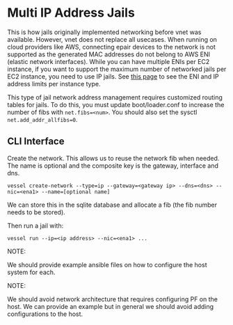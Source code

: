 Multi IP Address Jails
======================

This is how jails originally implemented networking before vnet was available.  However, vnet does not
replace all usecases.  When running on cloud providers like AWS, connecting epair devices to the network
is not supported as the generated MAC addresses do not belong to AWS ENI (elastic network interfaces). While
you can have multiple ENIs per EC2 instance, if you want to support the maximum number of networked jails
per EC2 instance, you need to use IP jails.  See [this page](https://docs.aws.amazon.com/AWSEC2/latest/UserGuide/using-eni.html)
to see the ENI and IP address limits per instance type.

This type of jail network address management requires customized routing tables for jails.  To do this, you must update
boot/loader.conf to increase the number of fibs with `net.fibs=<num>`.  You should also set the sysctl `net.add_addr_allfibs=0`.

CLI Interface
--------------

Create the network.  This allows us to reuse the network fib when needed.  The name is optional and the
composite key is the gateway, interface and dns.

`vessel create-network --type=ip --gateway=<gateway ip> --dns=<dns> --nic=<ena1> --name=[optional name]`

We can store this in the sqlite database and allocate a fib (the fib number needs to be stored).

Then run a jail with:

`vessel run --ip=<ip address> --nic=<ena1> ...`

NOTE:

We should provide example ansible files on how to configure the host system for each.

NOTE:

We should avoid network architecture that requires configuring PF on the host.  We can provide an example but in
general we should avoid adding configurations to the host.